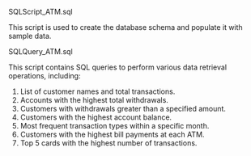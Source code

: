 SQLScript_ATM.sql

This script is used to create the database schema and populate it with sample data.



SQLQuery_ATM.sql

This script contains SQL queries to perform various data retrieval operations, including:

1. List of customer names and total transactions.
2. Accounts with the highest total withdrawals.
3. Customers with withdrawals greater than a specified amount.
4. Customers with the highest account balance.
5. Most frequent transaction types within a specific month.
6. Customers with the highest bill payments at each ATM.
7. Top 5 cards with the highest number of transactions.
